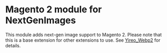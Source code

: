 # Magento 2 module for NextGenImages
This module adds next-gen image support to Magento 2. Please note that this is a base extension for other extensions to use. See [Yireo_Webp2](https://github.com/yireo/Yireo_Webp2) for details.